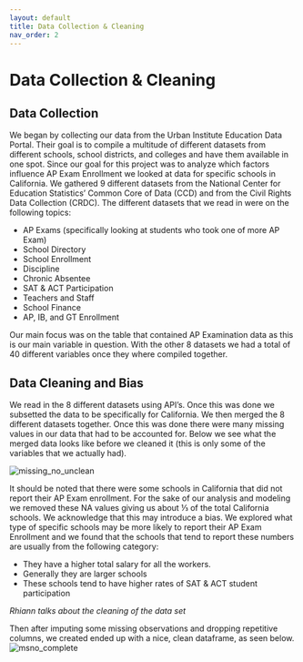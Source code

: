 ```yaml
---
layout: default
title: Data Collection & Cleaning
nav_order: 2
---
```


# Data Collection & Cleaning 

## Data Collection 

We began by collecting our data from the Urban Institute Education Data Portal. Their goal is to compile a multitude of different datasets from different schools, school districts, and colleges and have them available in one spot. Since our goal for this project  was to analyze which factors influence AP Exam Enrollment we looked at data for specific schools in California. We gathered 9 different datasets from the National Center for Education Statistics’ Common Core of Data (CCD) and from the Civil Rights Data Collection (CRDC). The different datasets that we read in were on the following topics:

- AP Exams  (specifically looking at students who took one of more AP Exam) 
- School Directory
- School Enrollment  
- Discipline 
- Chronic Absentee 
- SAT & ACT Participation 
- Teachers and Staff
- School Finance 
- AP, IB, and GT Enrollment 

Our main focus was on the table that contained AP Examination data as this is our main variable in question. With the other 8 datasets we had a total of 40 different variables once they where compiled together. 

## Data Cleaning and Bias 

We read in the 8 different datasets using API’s. Once this was done we subsetted the data to be specifically for California. We then merged the 8 different datasets together. Once this was done there were many missing values in our data that had to be accounted for. Below we see what the merged data looks like before we cleaned it (this is only some of the variables that we actually had). 

![missing_no_unclean](../../assets/images/missing_no_unclean.png) 

It should be noted that there were some schools in California that did not report their AP Exam enrollment. For the sake of our analysis and modeling we removed these NA values giving us about ⅓ of the total California schools. We acknowledge that this may introduce a bias. We explored what type of specific schools may be more likely to report their AP Exam Enrollment and we found that the schools that tend to report these numbers are usually from the following category: 

- They have a higher total salary for all the workers. 
- Generally they are larger schools 
- These schools tend to have higher rates of SAT & ACT student participation 




*Rhiann talks about the cleaning of the data set* 

Then after imputing some missing observations and dropping repetitive columns, we created ended up with a nice, clean dataframe, as seen below.  
![msno_complete](../../assets/images/msno_complete.png) 



